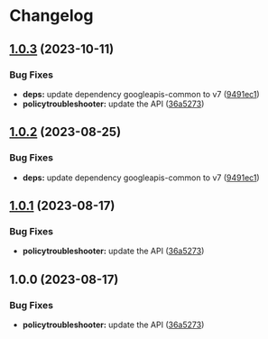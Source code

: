 # Changelog

## [1.0.3](https://github.com/googleapis/google-api-nodejs-client/compare/policytroubleshooter-v1.0.2...policytroubleshooter-v1.0.3) (2023-10-11)


### Bug Fixes

* **deps:** update dependency googleapis-common to v7 ([9491ec1](https://github.com/googleapis/google-api-nodejs-client/commit/9491ec1cdc3c413e7d73edcfcd59cf5c28a7c855))
* **policytroubleshooter:** update the API ([36a5273](https://github.com/googleapis/google-api-nodejs-client/commit/36a52733f643eb93d4b447d0c992b2bf49a3344a))

## [1.0.2](https://github.com/googleapis/google-api-nodejs-client/compare/policytroubleshooter-v1.0.1...policytroubleshooter-v1.0.2) (2023-08-25)


### Bug Fixes

* **deps:** update dependency googleapis-common to v7 ([9491ec1](https://github.com/googleapis/google-api-nodejs-client/commit/9491ec1cdc3c413e7d73edcfcd59cf5c28a7c855))

## [1.0.1](https://github.com/googleapis/google-api-nodejs-client/compare/policytroubleshooter-v1.0.0...policytroubleshooter-v1.0.1) (2023-08-17)


### Bug Fixes

* **policytroubleshooter:** update the API ([36a5273](https://github.com/googleapis/google-api-nodejs-client/commit/36a52733f643eb93d4b447d0c992b2bf49a3344a))

## 1.0.0 (2023-08-17)


### Bug Fixes

* **policytroubleshooter:** update the API ([36a5273](https://github.com/googleapis/google-api-nodejs-client/commit/36a52733f643eb93d4b447d0c992b2bf49a3344a))
